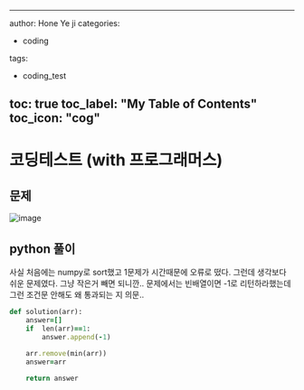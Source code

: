 

---

author: Hone Ye ji
categories: 
 - coding
 
 
tags: 
 - coding_test
 
toc: true
toc_label: "My Table of Contents"
toc_icon: "cog"
---

# 코딩테스트 (with 프로그래머스)

## 문제

![image](https://user-images.githubusercontent.com/45659433/156724027-f2e56f1b-9af7-427e-8455-5eb8d24eb042.png)

##  python 풀이 

사실 처음에는 numpy로 sort했고 1문제가 시간때문에 오류로 떴다.
그런데 생각보다 쉬운 문제였다. 그냥 작은거 빼면 되니깐..
문제에서는 빈배열이면 -1로 리턴하라했는데 그런 조건문 안해도 왜 통과되는 지 의문..
```ruby
def solution(arr):
    answer=[]
    if  len(arr)==1:
	    answer.append(-1)

    arr.remove(min(arr))
    answer=arr
   
    return answer
```

<!--stackedit_data:
eyJoaXN0b3J5IjpbMTc4MDYxOTgwMF19
-->